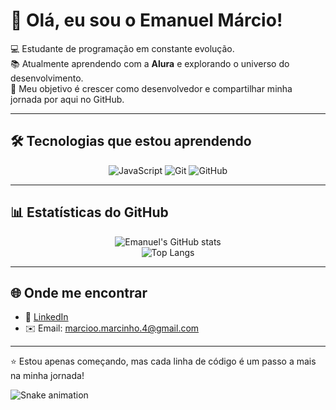 # 👋 Olá, eu sou o Emanuel Márcio!

💻 Estudante de programação em constante evolução.  
📚 Atualmente aprendendo com a **Alura** e explorando o universo do desenvolvimento.  
🚀 Meu objetivo é crescer como desenvolvedor e compartilhar minha jornada por aqui no GitHub.  

---

## 🛠️ Tecnologias que estou aprendendo

<div align="center">

![JavaScript](https://img.shields.io/badge/JavaScript-F7DF1E?style=for-the-badge&logo=javascript&logoColor=black)
![Git](https://img.shields.io/badge/Git-F05032?style=for-the-badge&logo=git&logoColor=white)
![GitHub](https://img.shields.io/badge/GitHub-000000?style=for-the-badge&logo=github&logoColor=white)

</div>

---

## 📊 Estatísticas do GitHub

<div align="center">

![Emanuel's GitHub stats](https://github-readme-stats.vercel.app/api?username=EmanuelM-Coder&show_icons=true&theme=tokyonight)  
![Top Langs](https://github-readme-stats.vercel.app/api/top-langs/?username=EmanuelM-Coder&layout=compact&theme=tokyonight)

</div>

---

## 🌐 Onde me encontrar
- 💼 [LinkedIn](https://www.linkedin.com/in/emanuel-m%C3%A1rcio-43440b364/)  
- ✉️ Email: marcioo.marcinho.4@gmail.com  

---

⭐ Estou apenas começando, mas cada linha de código é um passo a mais na minha jornada!  

![Snake animation](https://github.com/EmanuelM-Coder/EmanuelM-Coder/blob/output/github-contribution-grid-snake.svg)
<!--
**EmanuelM-Coder/EmanuelM-Coder** is a ✨ _special_ ✨ repository because its `README.md` (this file) appears on your GitHub profile.

Here are some ideas to get you started:

- 🔭 I’m currently working on ...
- 🌱 I’m currently learning ...
- 👯 I’m looking to collaborate on ...
- 🤔 I’m looking for help with ...
- 💬 Ask me about ...
- 📫 How to reach me: ...
- 😄 Pronouns: ...
- ⚡ Fun fact: ...
-->
